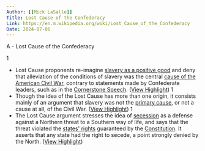 ```yaml
---
Author: [[Mick LaSalle]]
Title: Lost Cause of the Confederacy
Link: https://en.m.wikipedia.org/wiki/Lost_Cause_of_the_Confederacy
Date: 2024-07-06
---
```

A - Lost Cause of the Confederacy

1
- Lost Cause proponents re-imagine [slavery as a positive good](https://en.wikipedia.org/wiki/Slavery_as_a_positive_good_in_the_United_States) and deny that alleviation of the conditions of slavery was the central [cause of the American Civil War](https://en.wikipedia.org/wiki/Origins_of_the_American_Civil_War), contrary to statements made by Confederate leaders, such as in the [Cornerstone Speech](https://en.wikipedia.org/wiki/Cornerstone_Speech). ([View Highlight](https://read.readwise.io/read/01hjpr097pfswtjpfxrm85rzrr))
1
- Though the idea of the Lost Cause has more than one origin, it consists mainly of an argument that slavery was not the [primary cause](https://en.wikipedia.org/wiki/Origins_of_the_American_Civil_War), or not a cause at all, of the Civil War. ([View Highlight](https://read.readwise.io/read/01hjpr39wb3vh2j9rad2nspgxq))
1
- The Lost Cause argument stresses the idea of [secession](https://en.wikipedia.org/wiki/Secession) as a defense against a Northern threat to a Southern way of life, and says that the threat violated the [states' rights](https://en.wikipedia.org/wiki/States%27_rights) guaranteed by the [Constitution](https://en.wikipedia.org/wiki/Constitution_of_the_United_States). It asserts that any state had the right to secede, a point strongly denied by the North. ([View Highlight](https://read.readwise.io/read/01hjpr4ddrwmevnh3kxf56v4xd))
